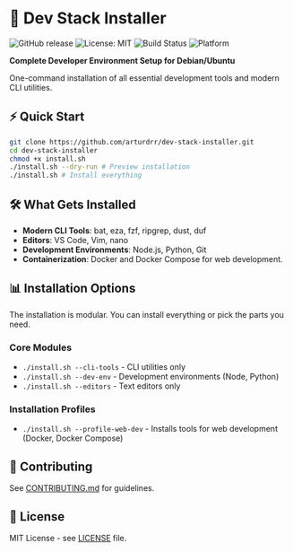 # 🚀 Dev Stack Installer

![GitHub release](https://img.shields.io/github/v/release/arturdrr/dev-stack-installer)
![License: MIT](https://img.shields.io/badge/License-MIT-blue.svg)
![Build Status](https://img.shields.io/github/actions/workflow/status/arturdrr/dev-stack-installer/test.yml)
![Platform](https://img.shields.io/badge/Platform-Debian%2FUbuntu-orange)

**Complete Developer Environment Setup for Debian/Ubuntu**

One-command installation of all essential development tools and modern CLI utilities.

## ⚡ Quick Start

```bash
git clone https://github.com/arturdrr/dev-stack-installer.git
cd dev-stack-installer
chmod +x install.sh
./install.sh --dry-run # Preview installation
./install.sh # Install everything
```

## 🛠️ What Gets Installed
- **Modern CLI Tools**: bat, eza, fzf, ripgrep, dust, duf
- **Editors**: VS Code, Vim, nano
- **Development Environments**: Node.js, Python, Git
- **Containerization**: Docker and Docker Compose for web development.

## 📊 Installation Options

The installation is modular. You can install everything or pick the parts you need.

### Core Modules
- `./install.sh --cli-tools` - CLI utilities only
- `./install.sh --dev-env` - Development environments (Node, Python)
- `./install.sh --editors` - Text editors only

### Installation Profiles
- `./install.sh --profile-web-dev` - Installs tools for web development (Docker, Docker Compose)

## 🤝 Contributing
See [CONTRIBUTING.md](CONTRIBUTING.md) for guidelines.

## 📄 License
MIT License - see [LICENSE](LICENSE) file.
